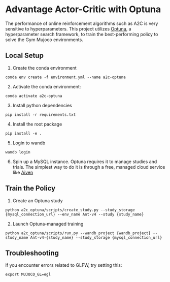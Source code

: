 # Advantage Actor-Critic with Optuna

The performance of online reinforcement algorithms such as A2C is very sensitive to hyperparameters. This project utilizes [Optuna](https://optuna.org/), a hyperparameter search framework, to train the best-performing policy to solve the Gym Mujoco environments. 

## Local Setup

1. Create the conda environment

```
conda env create -f environment.yml --name a2c-optuna
```

2. Activate the conda environment:

 ```
 conda activate a2c-optuna
```

3. Install python dependencies

```
pip install -r requirements.txt
```

4. Install the root package

```
pip install -e .
```

5. Login to wandb

```
wandb login
```

6. Spin up a MySQL instance. Optuna requires it to manage studies and trials. The simplest way to do it is through a free, managed cloud service like [Aiven](https://aiven.io/free-mysql-database)

## Train the Policy

1. Create an Optuna study

```
python a2c_optuna/scripts/create_study.py --study_storage {mysql_connection_url} --env_name Ant-v4 --study {study_name}
```

2. Launch Optuna-managed training

```
python a2c_optuna/scripts/run.py --wandb_project {wandb_project} --study_name Ant-v4-{study_name} --study_storage {mysql_connection_url}
```

## Troubleshooting

If you encounter errors related to GLFW, try setting this:
```
export MUJOCO_GL=egl
```
